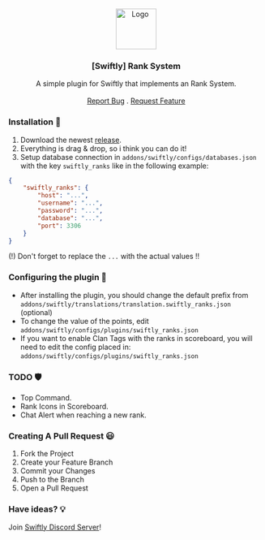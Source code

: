<br/>
<p align="center">
  <a href="https://github.com/swiftly-solution/swiftly_rank">
    <img src="https://media.discordapp.net/attachments/979452783466000466/1168236894652469248/Swiftly_Logo.png?ex=6575f264&is=65637d64&hm=dd2834983bebeab98d7febd44bb3bd20e9aded13ecefac63cc990b222a9d9e9e&=&format=webp&quality=lossless&width=468&height=468" alt="Logo" width="80" height="80">
  </a>

  <h3 align="center">[Swiftly] Rank System</h3>

  <p align="center">
    A simple plugin for Swiftly that implements an Rank System.
    <br/>
    <br/>
    <a href="https://github.com/swiftly-solution/swiftly_rank/issues">Report Bug</a>
    .
    <a href="https://github.com/swiftly-solution/swiftly_rank/issues">Request Feature</a>
  </p>
</p>


### Installation 👀

1. Download the newest [release](https://github.com/swiftly-solution/swiftly_rank/releases).
2. Everything is drag & drop, so i think you can do it!
3. Setup database connection in `addons/swiftly/configs/databases.json` with the key `swiftly_ranks` like in the following example:
```json
{
    "swiftly_ranks": {
        "host": "...",
        "username": "...",
        "password": "...",
        "database": "...",
        "port": 3306
    }
}
```
(!) Don't forget to replace the `...` with the actual values !!

### Configuring the plugin 🧐

* After installing the plugin, you should change the default prefix from ``addons/swiftly/translations/translation.swiftly_ranks.json`` (optional)
* To change the value of the points, edit ``addons/swiftly/configs/plugins/swiftly_ranks.json``
* If you want to enable Clan Tags with the ranks in scoreboard, you will need to edit the config placed in: ``addons/swiftly/configs/plugins/swiftly_ranks.json``

### TODO 🛡️

* Top Command.
* Rank Icons in Scoreboard.
* Chat Alert when reaching a new rank.

### Creating A Pull Request 😃

1. Fork the Project
2. Create your Feature Branch
3. Commit your Changes
4. Push to the Branch
5. Open a Pull Request

### Have ideas? 💡
Join [Swiftly Discord Server](https://swiftlycs2.net/discord)!